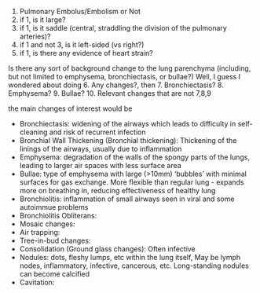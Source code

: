 1. Pulmonary Embolus/Embolism or Not
2. if 1, is it large?
3. if 1, is it saddle (central, straddling the division of the pulmonary arteries)?
4. if 1 and not 3, is it left-sided (vs right?)
5. if 1, is there any evidence of heart strain?

Is there any sort of background change to the lung parenchyma (including, but not limited to emphysema, bronchiectasis, or bullae?)
Well, I guess I wondered about doing 6. Any changes?, then 7. Bronchiectasis? 8. Emphysema? 9. Bullae? 10. Relevant changes that are not 7,8,9

 the main changes of interest would be
  - Bronchiectasis: widening of the airways which leads to difficulty in self-cleaning and risk of recurrent infection
  - Bronchial Wall Thickening (Bronchial thickening): Thickening of the linings of the airways, usually due to inflammation
  - Emphysema: degradation of the walls of the spongy parts of the lungs, leading to larger air spaces with less surface area
  - Bullae: type of emphysema with large (>10mm) ‘bubbles’ with minimal surfaces for gas exchange. More flexible than regular lung - expands more on breathing in, reducing effectiveness of healthy lung 
  - Bronchiolitis: inflammation of small airways seen in viral and some autoimmue problems
  - Bronchiolitis Obliterans: 
  - Mosaic changes:
  - Air trapping:
  - Tree-in-bud changes:
  - Consolidation (Ground glass changes): Often infective
  - Nodules: dots, fleshy lumps, etc within the lung itself, May be lymph nodes, inflammatory, infective, cancerous, etc. Long-standing nodules can become calcified
  - Cavitation: